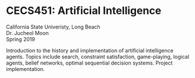 # CECS451: Artificial Intelligence
California State Univeristy, Long Beach</br>
Dr. Jucheol Moon</br>
Spring 2019</br>

Introduction to the history and implementation of artificial intelligence agents. Topics include search, constraint satisfaction, game-playing, logical agents, belief networks, optimal sequential decision systems. Project implementation.
